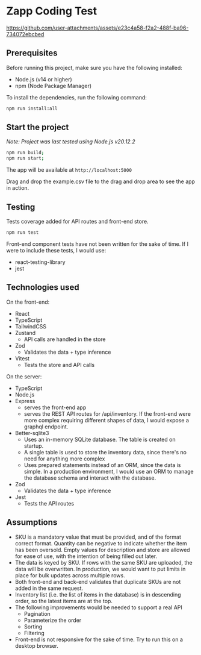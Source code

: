 # Zapp Coding Test


https://github.com/user-attachments/assets/e23c4a58-f2a2-488f-ba96-734072ebcbed


## Prerequisites

Before running this project, make sure you have the following installed:
- Node.js (v14 or higher)
- npm (Node Package Manager)

To install the dependencies, run the following command:

```bash
npm run install:all
```

## Start the project

_Note: Project was last tested using Node.js v20.12.2_

```bash
npm run build;
npm run start;
```

The app will be available at `http://localhost:5000`

Drag and drop the example.csv file to the drag and drop area to see the app in action.

## Testing
Tests coverage added for API routes and front-end store.

```bash
npm run test
```

Front-end component tests have not been written for the sake of time. If I were to include these tests, I would use:
- react-testing-library
- jest

## Technologies used

On the front-end:
- React
- TypeScript
- TailwindCSS
- Zustand
  - API calls are handled in the store
- Zod
  - Validates the data + type inference
- Vitest
  - Tests the store and API calls

On the server:
- TypeScript
- Node.js
- Express
  - serves the front-end app
  - serves the REST API routes for /api/inventory. If the front-end were more complex requiring different shapes of data, I would expose a graphql endpoint.
- Better-sqlite3
  - Uses an in-memory SQLite database. The table is created on startup.
  - A single table is used to store the inventory data, since there's no need for anything more complex
  - Uses prepared statements instead of an ORM, since the data is simple. In a production environment, I would use an ORM to manage the database schema and interact with the database.
- Zod
  - Validates the data + type inference
- Jest
  - Tests the API routes

## Assumptions
- SKU is a mandatory value that must be provided, and of the format correct format. Quantity can be negative to indicate whether the item has been oversold. Empty values for description and store are allowed for ease of use, with the intention of being filled out later.
- The data is keyed by SKU. If rows with the same SKU are uploaded, the data will be overwritten. In production, we would want to put limits in place for bulk updates across multiple rows.
- Both front-end and back-end validates that duplicate SKUs are not added in the same request.
- Inventory list (i.e. the list of items in the database) is in descending order, so the latest items are at the top. 
- The following improvements would be needed to support a real API
    - Pagination
    - Parameterize the order
    - Sorting
    - Filtering
- Front-end is not responsive for the sake of time. Try to run this on a desktop browser.

